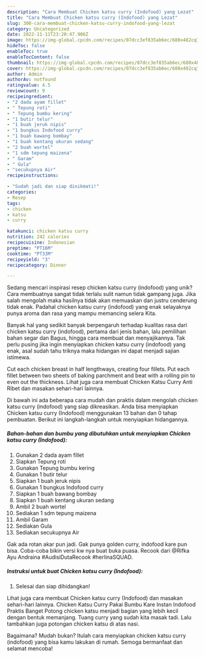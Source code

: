 ```yaml
---
description: "Cara Membuat Chicken katsu curry (Indofood) yang Lezat"
title: "Cara Membuat Chicken katsu curry (Indofood) yang Lezat"
slug: 300-cara-membuat-chicken-katsu-curry-indofood-yang-lezat
category: Uncategorized
date: 2022-11-11T23:20:47.906Z
image: https://img-global.cpcdn.com/recipes/07dcc3ef835ab6ec/680x482cq70/chicken-katsu-curry-indofood-foto-resep-utama.jpg
hideToc: false
enableToc: true
enableTocContent: false
thumbnail: https://img-global.cpcdn.com/recipes/07dcc3ef835ab6ec/680x482cq70/chicken-katsu-curry-indofood-foto-resep-utama.jpg
cover: https://img-global.cpcdn.com/recipes/07dcc3ef835ab6ec/680x482cq70/chicken-katsu-curry-indofood-foto-resep-utama.jpg
author: Admin
authorAv: notfound
ratingvalue: 4.5
reviewcount: 9
recipeingredient:
- "2 dada ayam fillet"
- " Tepung roti"
- " Tepung bumbu kering"
- "1 butir telur"
- "1 buah jeruk nipis"
- "1 bungkus Indofood curry"
- "1 buah bawang bombay"
- "1 buah kentang ukuran sedang"
- "2 buah wortel"
- "1 sdm tepung maizena"
- " Garam"
- " Gula"
- "secukupnya Air"
recipeinstructions:

- "Sudah jadi dan siap dinikmati!"
categories:
- Resep
tags:
- chicken
- katsu
- curry

katakunci: chicken katsu curry 
nutrition: 242 calories
recipecuisine: Indonesian
preptime: "PT16M"
cooktime: "PT33M"
recipeyield: "3"
recipecategory: Dinner

---
```





Sedang mencari inspirasi resep chicken katsu curry (indofood) yang unik? Cara membuatnya sangat tidak terlalu sulit namun tidak gampang juga. Jika salah mengolah maka hasilnya tidak akan memuaskan dan justru cenderung tidak enak. Padahal chicken katsu curry (indofood) yang enak selayaknya punya aroma dan rasa yang mampu memancing selera Kita.





Banyak hal yang sedikit banyak berpengaruh terhadap kualitas rasa dari chicken katsu curry (indofood), pertama dari jenis bahan, lalu pemilihan bahan segar dan Bagus, hingga cara membuat dan menyajikannya. Tak perlu pusing jika ingin menyiapkan chicken katsu curry (indofood) yang enak,      asal sudah tahu triknya maka hidangan ini dapat menjadi sajian istimewa.














Cut each chicken breast in half lengthways, creating four fillets. Put each fillet between two sheets of baking parchment and beat with a rolling pin to even out the thickness. Lihat juga cara membuat Chicken Katsu Curry Anti Ribet dan masakan sehari-hari lainnya.






Di bawah ini ada beberapa cara mudah dan praktis dalam mengolah chicken katsu curry (indofood) yang siap dikreasikan. Anda bisa menyiapkan Chicken katsu curry (Indofood) menggunakan 13 bahan dan 0 tahap pembuatan. Berikut ini langkah-langkah untuk menyiapkan hidangannya.

<!--inarticleads1-->

##### Bahan-bahan dan bumbu yang dibutuhkan untuk menyiapkan Chicken katsu curry (Indofood):

1. Gunakan 2 dada ayam fillet
1. Siapkan  Tepung roti
1. Gunakan  Tepung bumbu kering
1. Gunakan 1 butir telur
1. Siapkan 1 buah jeruk nipis
1. Gunakan 1 bungkus Indofood curry
1. Siapkan 1 buah bawang bombay
1. Siapkan 1 buah kentang ukuran sedang
1. Ambil 2 buah wortel
1. Sediakan 1 sdm tepung maizena
1. Ambil  Garam
1. Sediakan  Gula
1. Sediakan secukupnya Air


Gak ada rotan akar pun jadi. Gak punya golden curry, indofood kare pun bisa. Coba-coba bikin versi kw nya buat buka puasa. Recook dari @Rifka Ayu Andraina #AudisiDutaRecook #herlinaSQUAD. 

<!--inarticleads2-->

##### Instruksi untuk buat Chicken katsu curry (Indofood):


1. Selesai dan siap dihidangkan!

Lihat juga cara membuat Chicken katsu curry (Indofood) dan masakan sehari-hari lainnya. Chicken Katsu Curry Pakai Bumbu Kare Instan Indofood Praktis Banget Potong chicken katsu menjadi bagian yang lebih kecil dengan bentuk memanjang. Tuang curry yang sudah kita masak tadi. Lalu tambahkan juga potongan chicken katsu di atas nasi. 

Bagaimana? Mudah bukan? Itulah cara menyiapkan chicken katsu curry (indofood) yang bisa kamu lakukan di rumah. Semoga bermanfaat dan selamat mencoba!
